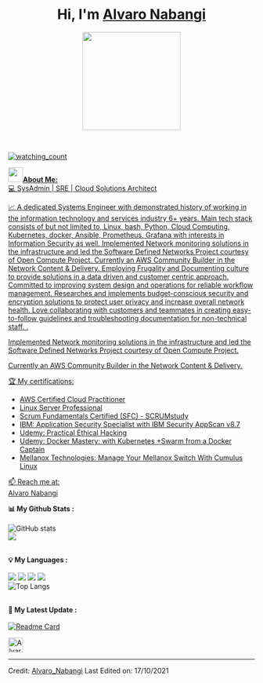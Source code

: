 # <h1 align="center">Hi, I'm <a href="https://github.com/nabangi">Alvaro Nabangi</h1>

<p align="center">
    <img src="https://github.com/nabangi/nabangi/blob/main/Assets/CommBuilderLogo.png" height="200"/>  
</p>
<br>

<p align="left"> 
<img src="https://komarev.com/ghpvc/?username=OvinduWijethunge&color=brightgreen" alt="watching_count" />
 </p>
<div>
<img src="https://media.giphy.com/media/iY8CRBdQXODJSCERIr/giphy.gif" width="30px"><strong>About Me:</strong><br>
💻 SysAdmin | SRE | Cloud Solutions Architect<br>
    
📈 A dedicated Systems Engineer with demonstrated history of working in the information technology and
services industry 6+ years. Main tech stack consists of but not limited to, Linux, bash, Python, Cloud
Computing, Kubernetes, docker, Ansible, Prometheus, Grafana with interests in Information Security as
well. Implemented Network monitoring solutions in the infrastructure and led the Software Defined
Networks Project courtesy of Open Compute Project. Currently an AWS Community Builder in the Network
Content & Delivery. Employing Frugality and Documenting culture to provide solutions in a data driven
and customer centric approach.<br>
Committed to improving system design and operations for reliable workflow management. Researches
and implements budget-conscious security and encryption solutions to protect user privacy and increase
overall network health. Love collaborating with customers and teammates in creating easy-to-follow
guidelines and troubleshooting documentation for non-technical staff.
.<br>
    
Implemented Network monitoring solutions in the infrastructure and led the Software Defined Networks Project
courtesy of Open Compute Project.<br>
    
Currently an AWS Community Builder in the Network Content & Delivery.<br>
    
🏆 My certifications: 
<ul>
  <li>AWS Certified Cloud Practitioner</li>
  <li>Linux Server Professional</li>
  <li>Scrum Fundamentals Certified (SFC) - SCRUMstudy</li>  
  <li>IBM: Application Security Specialist with IBM Security AppScan v8.7</li>
  <li>Udemy: Practical Ethical Hacking</li>
  <li>Udemy: Docker Mastery: with Kubernetes +Swarm from a Docker Captain</li>
  <li>Mellanox Technologies: Manage Your Mellanox Switch With Cumulus Linux</li>
</ul>
📫 Reach me at: <br>
<div class="badge-base LI-profile-badge" data-locale="en_US" data-size="medium" data-theme="dark" data-type="VERTICAL" data-vanity="nabangi-alvaro-a9256073" data-version="v1"><a class="badge-base__link LI-simple-link" href="https://ke.linkedin.com/in/nabangi-alvaro-a9256073?trk=profile-badge">Alvaro Nabangi</a></div>
              
<strong>📊 My Github Stats :</strong><br><br>
![GitHub stats](https://github-readme-stats.vercel.app/api?username=nabangi&show_icons=true&count_private=true&include_all_commits=true&theme=cobalt)<br>
<img align="center" src="https://github-readme-streak-stats.herokuapp.com/?user=nabangi&theme=merko&hide_border=true"/><br><br>

<strong>💡 My Languages :</strong><br><br>
<img src="https://img.shields.io/badge/-Python-lightgrey?style=plastic"/>
<img src="https://img.shields.io/badge/-JavaScript-lightgrey?style=plastic"/>
<img src="https://img.shields.io/badge/-PHP-lightgrey?style=plastic"/>
<img src="https://img.shields.io/badge/-C++-lightgrey?style=plastic"/><br>
![Top Langs](https://github-readme-stats.vercel.app/api/top-langs/?username=nabangi&langs_count_private=true&theme=merko&card_width=445)<br><br>

<strong>🚀 My Latest Update :</strong><br><br>
[![Readme Card](https://github-readme-stats.vercel.app/api/pin/?username=nabangi&repo=nabangi&theme=merko)](https://github.com/nabangi/MariaDB-in-Docker)
</div>
<a href="https://dev.to/nabangi">
  <img src="https://d2fltix0v2e0sb.cloudfront.net/dev-badge.svg" alt="Alvaro's DEV Community Profile" height="30" width="30">
</a>

------
Credit: [Alvaro_Nabangi](https://github.com/nabangi)
Last Edited on: 17/10/2021
